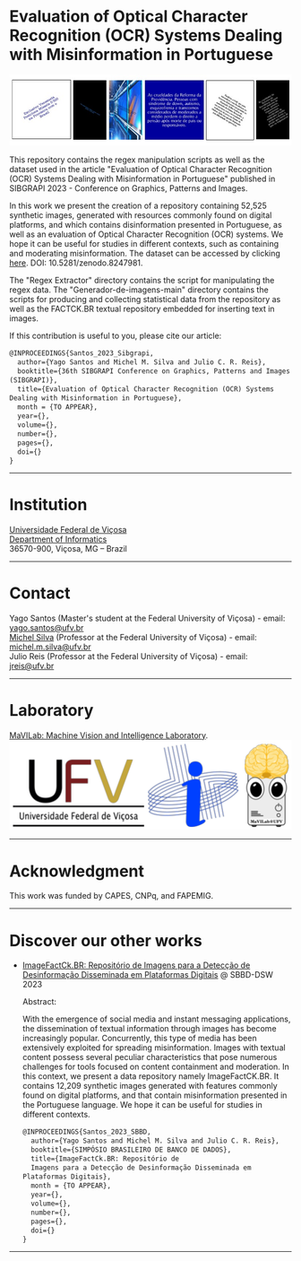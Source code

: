 <h1>Evaluation of Optical Character Recognition (OCR) Systems Dealing with Misinformation in Portuguese</h1>

![alt text](https://github.com/MaVILab-UFV/OCR-eval-for-misinformation-SIBGRAPI-2023/blob/main/resources/Exemplos.jpg?raw=true)

This repository contains the regex manipulation scripts as well as the dataset used in the article "Evaluation of Optical Character Recognition (OCR) Systems Dealing with Misinformation in Portuguese" published in SIBGRAPI 2023 - Conference on Graphics, Patterns and Images.

In this work we present the creation of a repository containing 52,525 synthetic images, generated with resources commonly found on digital platforms, and which contains disinformation presented in Portuguese, as well as an evaluation of Optical Character Recognition (OCR) systems. We hope it can be useful for studies in different contexts, such as containing and moderating misinformation. The dataset can be accessed by clicking [here](https://doi.org/10.5281/zenodo.8247981). DOI: 10.5281/zenodo.8247981.

The "Regex Extractor" directory contains the script for manipulating the regex data. The "Generador-de-imagens-main" directory contains the scripts for producing and collecting statistical data from the repository as well as the FACTCK.BR textual repository embedded for inserting text in images.

If this contribution is useful to you, please cite our article:

```
@INPROCEEDINGS{Santos_2023_Sibgrapi,
  author={Yago Santos and Michel M. Silva and Julio C. R. Reis},
  booktitle={36th SIBGRAPI Conference on Graphics, Patterns and Images (SIBGRAPI)}, 
  title={Evaluation of Optical Character Recognition (OCR) Systems Dealing with Misinformation in Portuguese}, 
  month = {TO APPEAR},
  year={},
  volume={},
  number={},
  pages={},
  doi={}
}

```

---

# Institution  

[Universidade Federal de Viçosa](https://www.ufv.br/)   
[Department of Informatics](https://www2.dpi.ufv.br/)  
36570-900, Viçosa, MG – Brazil  

---

# Contact  

Yago Santos (Master's student at the Federal University of Viçosa) - email: yago.santos@ufv.br  
[Michel Silva](https://michelmelosilva.github.io/) (Professor at the Federal University of Viçosa) - email: michel.m.silva@ufv.br  
Julio Reis (Professor at the Federal University of Viçosa) - email: jreis@ufv.br  

---

# Laboratory  

[MaVILab: Machine Vision and Intelligence Laboratory](https://mavilab-ufv.github.io/).    
![alt text](https://github.com/MaVILab-UFV/OCR-eval-for-misinformation-SIBGRAPI-2023/blob/main/resources/Logomarcas.png?raw=true)

---

# Acknowledgment  

This work was funded by CAPES, CNPq, and FAPEMIG.  

---

# Discover our other works  

- [ImageFactCk.BR: Repositório de Imagens para a Detecção de Desinformação Disseminada em Plataformas Digitais](https://github.com/MaVILab-UFV/ImageFactCk.br-dataset-SBBD-DSW-2023) @ SBBD-DSW 2023  
  
  Abstract:
  
  With the emergence of social media and instant messaging applications, the dissemination of textual information through images has become increasingly popular. Concurrently, this type of media has been extensively exploited for spreading misinformation. Images with textual content possess several peculiar characteristics that pose numerous challenges for tools focused on content containment and moderation. In this context, we present a data repository namely ImageFactCK.BR. It contains 12,209 synthetic images generated with features commonly found on digital platforms, and that contain misinformation presented in the Portuguese language. We hope it can be useful for studies in different contexts.
  
  ```
  @INPROCEEDINGS{Santos_2023_SBBD,
    author={Yago Santos and Michel M. Silva and Julio C. R. Reis},
    booktitle={SIMPÓSIO BRASILEIRO DE BANCO DE DADOS}, 
    title={ImageFactCk.BR: Repositório de 
    Imagens para a Detecção de Desinformação Disseminada em Plataformas Digitais}, 
    month = {TO APPEAR},
    year={},
    volume={},
    number={},
    pages={},
    doi={}
  }
  ```

---
